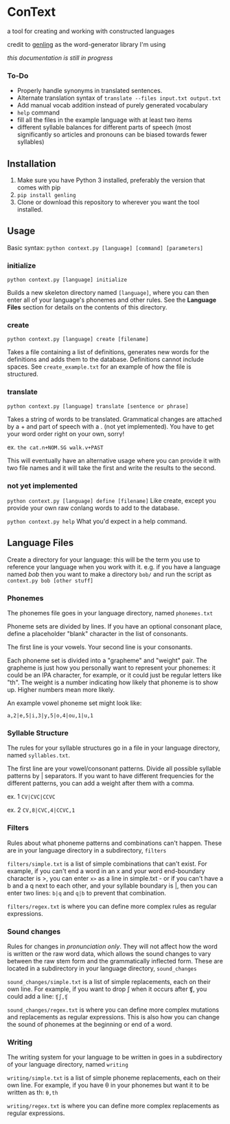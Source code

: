 # ConText
a tool for creating and working with constructed languages

credit to [genling](https://github.com/2sh/genling) as the word-generator library I'm using

*this documentation is still in progress*

### To-Do

- Properly handle synonyms in translated sentences.
- Alternate translation syntax of `translate --files input.txt output.txt`
- Add manual vocab addition instead of purely generated vocabulary
- `help` command
- fill all the files in the example language with at least two items
- different syllable balances for different parts of speech (most significantly so articles and pronouns can be biased towards fewer syllables)

## Installation
1. Make sure you have Python 3 installed, preferably the version that comes with pip
2. `pip install genling`
3. Clone or download this repository to wherever you want the tool installed.

## Usage
Basic syntax: `python context.py [language] [command] [parameters]`

### initialize
`python context.py [language] initialize`

Builds a new skeleton directory named `[language]`, where you can then enter all of your language's phonemes and other rules. See the **Language Files** section for details on the contents of this directory. 

### create
`python context.py [language] create [filename]`

Takes a file containing a list of definitions, generates new words for the definitions and adds them to the database. Definitions cannot include spaces. See `create_example.txt` for an example of how the file is structured.

### translate
`python context.py [language] translate [sentence or phrase]`

Takes a string of words to be translated. Grammatical changes are attached by a + and part of speech with a . (not yet implemented). You have to get your word order right on your own, sorry!

ex.
`the cat.n+NOM.SG walk.v+PAST`

This will eventually have an alternative usage where you can provide it with two file names and it will take the first and write the results to the second.

### not yet implemented
`python context.py [language] define [filename]`
Like create, except you provide your own raw conlang words to add to the database.

`python context.py help`
What you'd expect in a help command.


## Language Files
Create a directory for your language: this will be the term you use to reference your language when you work with it. e.g. if you have a language named *bob* then you want to make a directory `bob/` and run the script as `context.py bob [other stuff]`

### Phonemes
The phonemes file goes in your language directory, named `phonemes.txt`

Phoneme sets are divided by lines. If you have an optional consonant place, define a placeholder "blank" character in the list of consonants.

The first line is your vowels. Your second line is your consonants.

Each phoneme set is divided into a "grapheme" and "weight" pair. The grapheme is just how you personally want to represent your phonemes: it could be an IPA character, for example, or it could just be regular letters like "th". The weight is a number indicating how likely that phoneme is to show up. Higher numbers mean more likely.

An example vowel phoneme set might look like:

`a,2|e,5|i,3|y,5|o,4|ou,1|u,1`

### Syllable Structure
The rules for your syllable structures go in a file in your language directory, named `syllables.txt`.

The first line are your vowel/consonant patterns. Divide all possible syllable patterns by | separators. If you want to have different frequencies for the different patterns, you can add a weight after them with a comma.

ex. 1
`CV|CVC|CCVC`

ex. 2
`CV,8|CVC,4|CCVC,1`

### Filters
Rules about what phoneme patterns and combinations can't happen. These are in your language directory in a subdirectory, `filters`

`filters/simple.txt` is a list of simple combinations that can't exist. For example, if you can't end a word in an x and your word end-boundary character is >, you can enter `x>` as a line in simple.txt - or if you can't have a b and a q next to each other, and your syllable boundary is |, then you can enter two lines: `b|q` and `q|b` to prevent that combination.

`filters/regex.txt` is where you can define more complex rules as regular expressions.

### Sound changes
Rules for changes in *pronunciation only*. They will not affect how the word is written or the raw word data, which allows the sound changes to vary between the raw stem form and the grammatically inflected form. These are located in a subdirectory in your language directory, `sound_changes`

`sound_changes/simple.txt` is a list of simple replacements, each on their own line. For example, if you want to drop ʃ when it occurs after ʧ, you could add a line: `ʧʃ,ʧ`

`sound_changes/regex.txt` is where you can define more complex mutations and replacements as regular expressions. This is also how you can change the sound of phonemes at the beginning or end of a word.

### Writing
The writing system for your language to be written in goes in a subdirectory of your language directory, named `writing`

`writing/simple.txt` is a list of simple phoneme replacements, each on their own line. For example, if you have θ in your phonemes but want it to be written as th: `θ,th`

`writing/regex.txt` is where you can define more complex replacements as regular expressions.